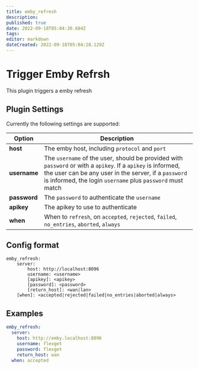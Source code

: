 ```yaml
---
title: emby_refresh
description: 
published: true
date: 2022-09-18T05:04:30.684Z
tags: 
editor: markdown
dateCreated: 2022-09-18T05:04:28.129Z
---
```


# Trigger Emby Refrsh
This plugin triggers a emby refresh

## Plugin Settings
Currently the following settings are supported:

| Option| Description |
| --- | --- |
| **host** | The emby host, including `protocol` and `port` |
| **username** | The `username` of the user, should be provided with `password` or with a `apikey`. If a `apikey` is informed, the user can be any user in the server, if a `password` is informed, the login `username` plus `password` must match |
| **password** | The `password` to authenticate the `username`  |
| **apikey** | The apikey to use to authenticate |
| **when** | When to `refresh`, on `accepted`, `rejected`, `failed`, `no_entries`, `aborted`, `always`

## Config format
```text
emby_refresh:
    server:
        host: http://localhost:8096
        username: <username>
        [apikey]: <apikey>
        [password]: <password>
        [return_host]: <wan|lan>
    [when]: <accepted|rejected|failed|no_entries|aborted|always>
```

## Examples
```yaml
emby_refresh:
  server:
    host: http://emby.localhost:8096
    username: flexget
    password: flexget
    return_host: wan
  when: accepted
```